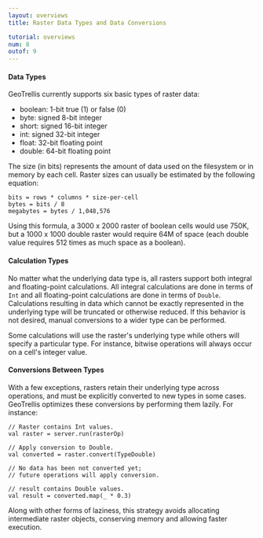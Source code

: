 ```yaml
---
layout: overviews
title: Raster Data Types and Data Conversions

tutorial: overviews
num: 8
outof: 9
---
```


#### Data Types

GeoTrellis currently supports six basic types of raster data:

* boolean: 1-bit true (1) or false (0)
* byte: signed 8-bit integer
* short: signed 16-bit integer
* int: signed 32-bit integer
* float: 32-bit floating point
* double: 64-bit floating point

The size (in bits) represents the amount of data used on the filesystem or in
memory by each cell. Raster sizes can usually be estimated by the following
equation:

    bits = rows * columns * size-per-cell
    bytes = bits / 8
    megabytes = bytes / 1,048,576

Using this formula, a 3000 x 2000 raster of boolean cells would use 750K, but a
1000 x 1000 double raster would require 64M of space (each double value
requires 512 times as much space as a boolean).

#### Calculation Types

No matter what the underlying data type is, all rasters support both integral
and floating-point calculations. All integral calculations are done in terms of
`Int` and all floating-point calculations are done in terms of `Double`.
Calculations resulting in data which cannot be exactly represented in the
underlying type will be truncated or otherwise reduced. If this behavior is not
desired, manual conversions to a wider type can be performed.

Some calculations will use the raster's underlying type while others will
specify a particular type. For instance, bitwise operations will always occur
on a cell's integer value.

#### Conversions Between Types

With a few exceptions, rasters retain their underlying type across operations,
and must be explicitly converted to new types in some cases. GeoTrellis
optimizes these conversions by performing them lazily. For instance:


    // Raster contains Int values.
    val raster = server.run(rasterOp)

    // Apply conversion to Double.
    val converted = raster.convert(TypeDouble)

    // No data has been not converted yet;
    // future operations will apply conversion.

    // result contains Double values.
    val result = converted.map(_ * 0.3)


Along with other forms of laziness, this strategy avoids allocating
intermediate raster objects, conserving memory and allowing faster execution.
